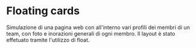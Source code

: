 # Floating cards

Simulazione di una pagina web con all'interno vari profili dei membri di un team, con foto e inorazioni generali di ogni membro.
Il layout è stato effetuato tramite l'utilizzo di float.